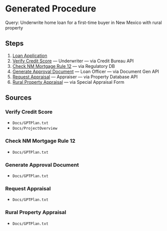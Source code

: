 # Generated Procedure

Query: Underwrite home loan for a first-time buyer in New Mexico with rural property

## Steps
1. [Loan Application](../reference/loan-application.md)
2. [Verify Credit Score](../reference/verify-credit-score.md) — Underwriter — via Credit Bureau API
3. [Check NM Mortgage Rule 12](../reference/check-nm-mortgage-rule-12.md) — via Regulatory DB
4. [Generate Approval Document](../reference/generate-approval-document.md) — Loan Officer — via Document Gen API
5. [Request Appraisal](../reference/request-appraisal.md) — Appraiser — via Property Database API
6. [Rural Property Appraisal](../reference/rural-property-appraisal.md) — via Special Appraisal Form

## Sources

### Verify Credit Score
- `Docs/GPTPlan.txt`
- `Docs/ProjectOverview`

### Check NM Mortgage Rule 12
- `Docs/GPTPlan.txt`

### Generate Approval Document
- `Docs/GPTPlan.txt`

### Request Appraisal
- `Docs/GPTPlan.txt`

### Rural Property Appraisal
- `Docs/GPTPlan.txt`
